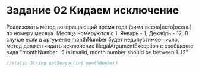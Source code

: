 # Задание 02 Кидаем исключение

Реализовать метод возвращающий время года (зима|весна|лето|осень) по номеру месяца. 
Месяца номеруются с 1. Январь - 1, Декабрь - 12.
В случае если в аргументе monthNumber будет недопустимое число, 
метод должен кидать исключение IllegalArgumentException с сообщение вида
"monthNumber -5 is invalid, month number should be between 1..12"
```java
//static String getSeason(int monthNumber)
```
